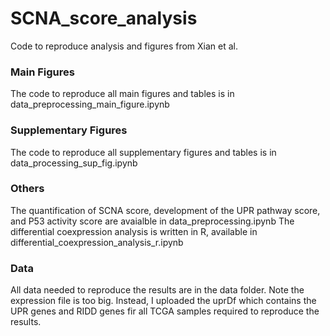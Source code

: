 # SCNA_score_analysis
Code to reproduce analysis and figures from Xian et al. 

### Main Figures

The code to reproduce all main figures and tables is in data_preprocessing_main_figure.ipynb

### Supplementary Figures

The code to reproduce all supplementary figures and tables is in data_processing_sup_fig.ipynb

### Others

The quantification of SCNA score, development of the UPR pathway score, and P53 activity score are avaialble in data_preprocessing.ipynb
The differential coexpression analysis is written in R, available in differential_coexpression_analysis_r.ipynb

### Data

All data needed to reproduce the results are in the data folder.
Note the expression file is too big. Instead, I uploaded the uprDf which contains the UPR genes and RIDD genes fir all TCGA samples required to reproduce the results.

